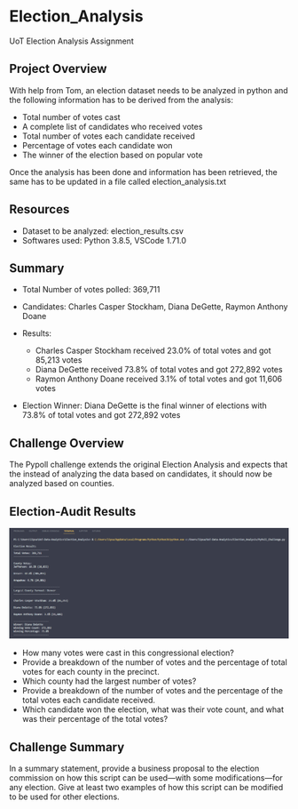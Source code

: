 # Election_Analysis
UoT Election Analysis Assignment

## Project Overview
With help from Tom, an election dataset needs to be analyzed in python and the following information has to be derived from the analysis:
  - Total number of votes cast
  - A complete list of candidates who received votes
  - Total number of votes each candidate received
  - Percentage of votes each candidate won
  - The winner of the election based on popular vote

Once the analysis has been done and information has been retrieved, the same has to be updated in a file called election_analysis.txt


## Resources
- Dataset to be analyzed: election_results.csv
- Softwares used: Python 3.8.5, VSCode 1.71.0 


## Summary
- Total Number of votes polled: 369,711
- Candidates: Charles Casper Stockham, Diana DeGette, Raymon Anthony Doane
- Results: 
  - Charles Casper Stockham received 23.0% of total votes and got 85,213 votes
  - Diana DeGette received 73.8% of total votes and got 272,892 votes
  - Raymon Anthony Doane received 3.1% of total votes and got 11,606 votes

- Election Winner: Diana DeGette is the final winner of elections with 73.8% of total votes and got 272,892 votes

## Challenge Overview
The Pypoll challenge extends the original Election Analysis and expects that the instead of analyzing the data based on candidates, it should now be analyzed based on counties. 

## Election-Audit Results

   ![ScreenShot](https://github.com/LIPSASHARMA/Election_Analysis/blob/main/Resources/Election_Analysis_Console_Output.png)

  - How many votes were cast in this congressional election?
  - Provide a breakdown of the number of votes and the percentage of total votes for each county in the precinct.
  - Which county had the largest number of votes?
  - Provide a breakdown of the number of votes and the percentage of the total votes each candidate received.
  - Which candidate won the election, what was their vote count, and what was their percentage of the total votes?

## Challenge Summary
In a summary statement, provide a business proposal to the election commission on how this script can be used—with some modifications—for any election. Give at least two examples of how this script can be modified to be used for other elections.


